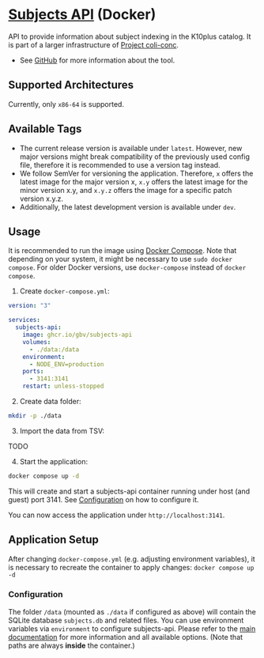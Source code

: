# [Subjects API](https://github.com/gbv/subjects-api) (Docker)

API to provide information about subject indexing in the K10plus catalog. It is part of a larger infrastructure of [Project coli-conc](https://coli-conc.gbv.de).

- See [GitHub](https://github.com/gbv/subjects-api) for more information about the tool.

## Supported Architectures
Currently, only `x86-64` is supported.

## Available Tags
- The current release version is available under `latest`. However, new major versions might break compatibility of the previously used config file, therefore it is recommended to use a version tag instead.
- We follow SemVer for versioning the application. Therefore, `x` offers the latest image for the major version x, `x.y` offers the latest image for the minor version x.y, and `x.y.z` offers the image for a specific patch version x.y.z.
- Additionally, the latest development version is available under `dev`.

## Usage
It is recommended to run the image using [Docker Compose](https://docs.docker.com/compose/). Note that depending on your system, it might be necessary to use `sudo docker compose`. For older Docker versions, use `docker-compose` instead of `docker compose`.

1. Create `docker-compose.yml`:

```yml
version: "3"

services:
  subjects-api:
    image: ghcr.io/gbv/subjects-api
    volumes:
      - ./data:/data
    environment:
      - NODE_ENV=production
    ports:
      - 3141:3141
    restart: unless-stopped

```

2. Create data folder:

```bash
mkdir -p ./data
```

3. Import the data from TSV:

TODO

<!-- 
```bash
# Move subjects TSV file to mounted data folder
cp subjects.tsv data/subjects.tsv
docker compose run -it subjects-api npm run import -- /data/subjects.tsv
``` -->

4. Start the application:

```bash
docker compose up -d
```

This will create and start a subjects-api container running under host (and guest) port 3141. See [Configuration](#configuration) on how to configure it.

You can now access the application under `http://localhost:3141`.

## Application Setup
After changing `docker-compose.yml` (e.g. adjusting environment variables), it is necessary to recreate the container to apply changes: `docker compose up -d`

### Configuration
The folder `/data` (mounted as `./data` if configured as above) will contain the SQLite database `subjects.db` and related files. You can use environment variables via `environment` to configure subjects-api. Please refer to the [main documentation](../README.md#configuration) for more information and all available options. (Note that paths are always **inside** the container.)
